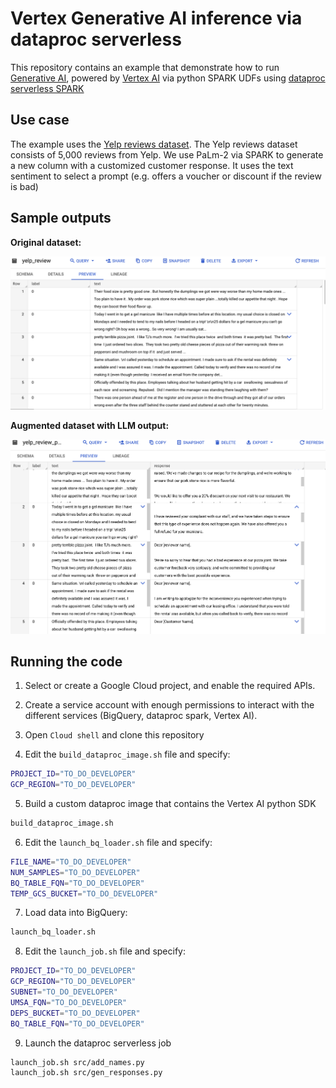 # Vertex Generative AI inference via dataproc serverless

This repository contains an example that demonstrate how to run
[Generative AI](https://cloud.google.com/ai/generative-ai), powered by [Vertex AI](https://cloud.google.com/vertex-ai) via python SPARK UDFs using 
 [dataproc serverless SPARK]( https://cloud.google.com/dataproc-serverless)  


## Use case
The example uses the [Yelp reviews dataset](https://www.tensorflow.org/datasets/community_catalog/huggingface/yelp_review_full). The Yelp reviews dataset consists of 5,000 reviews from Yelp. We use PaLm-2 via SPARK to generate a new column with a customized customer response. It uses the text sentiment to select a prompt  (e.g. offers a voucher or discount if the review is bad)

## Sample outputs

**Original dataset:**

![Sample output 1](assets/02.png)

**Augmented dataset with LLM output:**

![Sample output 2](assets/01.png)

## Running the code

1. Select or create a Google Cloud project, and enable the required APIs.

2. Create a service account with enough permissions to interact with the different services (BigQuery, dataproc spark, Vertex AI).

3. Open `Cloud shell` and clone this repository

4. Edit the `build_dataproc_image.sh` file and specify:
```bash
PROJECT_ID="TO_DO_DEVELOPER"
GCP_REGION="TO_DO_DEVELOPER"
```
5. Build a custom dataproc image that contains the Vertex AI python SDK
```bash
build_dataproc_image.sh
```
6. Edit the `launch_bq_loader.sh` file and specify:

```bash
FILE_NAME="TO_DO_DEVELOPER"
NUM_SAMPLES="TO_DO_DEVELOPER"
BQ_TABLE_FQN="TO_DO_DEVELOPER"
TEMP_GCS_BUCKET="TO_DO_DEVELOPER"
```

7. Load data into BigQuery:

```bash
launch_bq_loader.sh
```

8. Edit the `launch_job.sh` file and specify:

```bash
PROJECT_ID="TO_DO_DEVELOPER"
GCP_REGION="TO_DO_DEVELOPER"
SUBNET="TO_DO_DEVELOPER"
UMSA_FQN="TO_DO_DEVELOPER"
DEPS_BUCKET="TO_DO_DEVELOPER"
BQ_TABLE_FQN="TO_DO_DEVELOPER"
```

9. Launch the dataproc serverless job
```bash
launch_job.sh src/add_names.py
launch_job.sh src/gen_responses.py
```